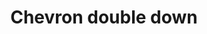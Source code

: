 ---
title: Chevron double down
tags: ["chevron", "double", "down", "direction", "pointer"]
icon: chevron-double-down
svg: '<svg xmlns="http://www.w3.org/2000/svg" width="24" height="24" fill="none" viewBox="0 0 24 24" stroke-width="1.5" stroke-linecap="round" stroke-linejoin="round" stroke="currentColor"><path d="m6 6 6 6 6-6M6 12l6 6 6-6"/></svg>'
---